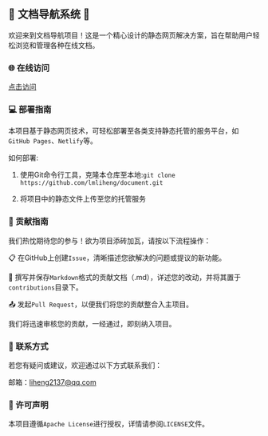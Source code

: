 ## 🚀 文档导航系统 🚀

欢迎来到文档导航项目！这是一个精心设计的静态网页解决方案，旨在帮助用户轻松浏览和管理各种在线文档。

### 🌐 在线访问

[点击访问](http://document.liheng.work/)

### 💻 部署指南
本项目基于静态网页技术，可轻松部署至各类支持静态托管的服务平台，如`GitHub Pages`、`Netlify`等。

如何部署:

1. 使用Git命令行工具，克隆本仓库至本地:`git clone https://github.com/lmliheng/document.git`

2. 将项目中的静态文件上传至您的托管服务

### 🤝 贡献指南

我们热忱期待您的参与！欲为项目添砖加瓦，请按以下流程操作：

📋 在GitHub上创建`Issue`，清晰描述您欲解决的问题或提议的新功能。

📝 撰写并保存`Markdown`格式的贡献文档（.md），详述您的改动，并将其置于`contributions`目录下。

📤 发起`Pull Request`，以便我们将您的贡献整合入主项目。

我们将迅速审核您的贡献，一经通过，即刻纳入项目。

### 📧 联系方式
若您有疑问或建议，欢迎通过以下方式联系我们：

邮箱：liheng2137@qq.com
### 📄 许可声明
本项目遵循`Apache License`进行授权，详情请参阅`LICENSE`文件。